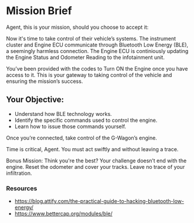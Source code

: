 # Mission Brief

Agent, this is your mission, should you choose to accept it:

Now it's time to take control of their vehicle’s systems. The instrument cluster and Engine ECU communicate through Bluetooth Low Energy (BLE), a seemingly harmless connection. The Engine ECU is continiously updating the Engine Status and Odometer Reading to the infotainment unit. 

You’ve been provided with the codes to Turn ON the Engine once you have access to it. This is your gateway to taking control of the vehicle and ensuring the mission’s success.

## **Your Objective**:
- Understand how BLE technology works.
- Identify the specific commands used to control the engine.
- Learn how to issue those commands yourself.

Once you’re connected, take control of the G-Wagon’s engine.

Time is critical, Agent. You must act swiftly and without leaving a trace.

Bonus Mission: Think you're the best? Your challenge doesn’t end with the engine. Reset the odometer and cover your tracks. Leave no trace of your infiltration.

### Resources
- https://blog.attify.com/the-practical-guide-to-hacking-bluetooth-low-energy/
- https://www.bettercap.org/modules/ble/
